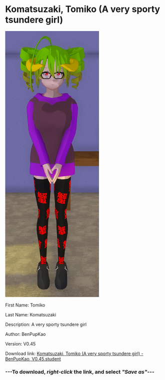 # Komatsuzaki, Tomiko (A very sporty tsundere girl)

<img src = "https://raw.githubusercontent.com/Arbiter1223/Daigaku-Gurashi-Custom-Students/master/Students/Files/Komatsuzaki%2C%20Tomiko%20(A%20very%20sporty%20tsundere%20girl).png">

First Name: Tomiko

Last Name: Komatsuzaki

Description: A very sporty tsundere girl

Author: BenPupKao

Version: V0.45

Download link: <a href="https://raw.githubusercontent.com/Arbiter1223/Daigaku-Gurashi-Custom-Students/master/Students/Files/Komatsuzaki%2C%20Tomiko%20(A%20very%20sporty%20tsundere%20girl)%20-%20BenPupKao%2C%20V0.45.student">Komatsuzaki, Tomiko (A very sporty tsundere girl) - BenPupKao, V0.45.student</a>

### ---**To download, _right-click_ the link, and select _"Save as"_**---
